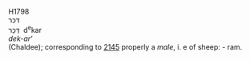 <body>
  <p>H1798<br>  דּכר  <br> דְּכַר  ‎  d<sup>e</sup>kar  <br><i>dek-ar‘ </i><br>(Chaldee); corresponding to <a href="h2145.htm">2145</a>  properly a <i>male</i>, i. e of sheep: - ram.<br></p>
 </body>